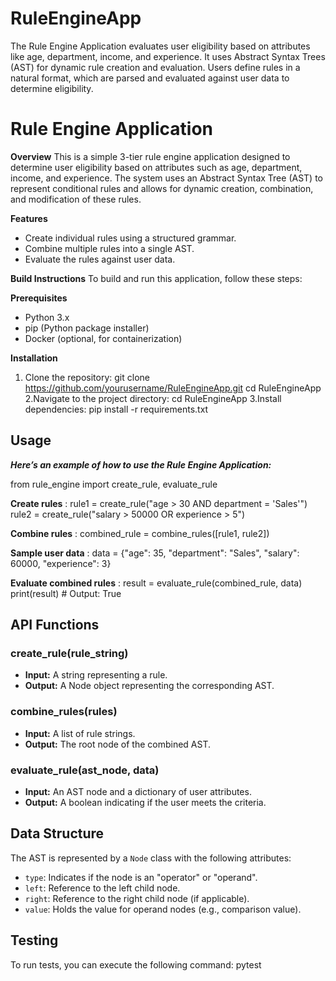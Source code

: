 # RuleEngineApp
The Rule Engine Application evaluates user eligibility based on attributes like age, department, income, and experience. It uses Abstract Syntax Trees (AST) for dynamic rule creation and evaluation. Users define rules in a natural format, which are parsed and evaluated against user data to determine eligibility.


# Rule Engine Application

**Overview**
This is a simple 3-tier rule engine application designed to determine user eligibility based on attributes such as age, department, income, and experience. The system uses an Abstract Syntax Tree (AST) to represent conditional rules and allows for dynamic creation, combination, and modification of these rules.

**Features**
- Create individual rules using a structured grammar.
- Combine multiple rules into a single AST.
- Evaluate the rules against user data.

**Build Instructions**
To build and run this application, follow these steps:

**Prerequisites**
- Python 3.x
- pip (Python package installer)
- Docker (optional, for containerization)

**Installation**
1. Clone the repository:
   git clone https://github.com/yourusername/RuleEngineApp.git
   cd RuleEngineApp
2.Navigate to the project directory:
  cd RuleEngineApp
3.Install dependencies:
  pip install -r requirements.txt


## Usage
_**Here’s an example of how to use the Rule Engine Application:**_

from rule_engine import create_rule, evaluate_rule

**Create rules** :
rule1 = create_rule("age > 30 AND department = 'Sales'")
rule2 = create_rule("salary > 50000 OR experience > 5")

**Combine rules** :
combined_rule = combine_rules([rule1, rule2])

**Sample user data** :
data = {"age": 35, "department": "Sales", "salary": 60000, "experience": 3}

**Evaluate combined rules** :
result = evaluate_rule(combined_rule, data)
print(result)  # Output: True


## API Functions
### create_rule(rule_string)
- **Input:** A string representing a rule.
- **Output:** A Node object representing the corresponding AST.

### combine_rules(rules)
- **Input:** A list of rule strings.
- **Output:** The root node of the combined AST.

### evaluate_rule(ast_node, data)
- **Input:** An AST node and a dictionary of user attributes.
- **Output:** A boolean indicating if the user meets the criteria.

## Data Structure
The AST is represented by a `Node` class with the following attributes:
- `type`: Indicates if the node is an "operator" or "operand".
- `left`: Reference to the left child node.
- `right`: Reference to the right child node (if applicable).
- `value`: Holds the value for operand nodes (e.g., comparison value).

## Testing
To run tests, you can execute the following command:
pytest

